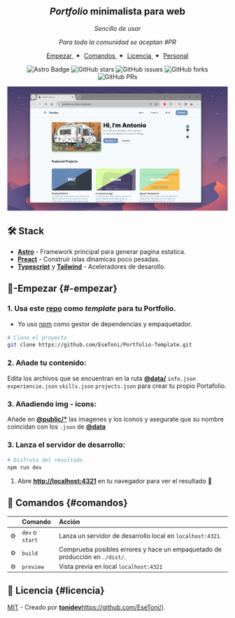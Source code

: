 

<div align="center">

        
<h2>
    <em>Portfolio</em> minimalista para web
</h2>
</a>
<p>
  <em>
    Sencillo de usar
  </em></p>
</p>


<p>
  <em>
    Para toda la comunidad se aceptan #PR
  </em>

</p>

</div>

<div align="center">
    <a href="#-empezar">
        Empezar
    </a>
    <span>&nbsp;✦&nbsp;</span>
    <a href="#comandos">
        Comandos
    </a>
    <span>&nbsp;✦&nbsp;</span>
    <a href="#licencia">
        Licencia
    </a>
    <span>&nbsp;✦&nbsp;</span>
    <a href="https://portfolio-tonidev.netlify.app/">
        Personal
    </a>
   
</div>

<p></p>

<div align="center">

![Astro Badge](https://img.shields.io/badge/Astro-BC52EE?logo=astro&logoColor=fff&style=flat)
![GitHub stars](https://img.shields.io/github/stars/EseToni/Portfolio-Template)
![GitHub issues](https://img.shields.io/github/issues/EseToni/Portfolio-Template)
![GitHub forks](https://img.shields.io/github/forks/EseToni/Portfolio-Template)
![GitHub PRs](https://img.shields.io/github/issues-pr/EseToni/Portfolio-Template)

</div>
    <a href="https://portfolio-tonidev.netlify.app/" target="_blank">
<img src="portada.png"></img>
    </a>

## 🛠️ Stack

- [**Astro**](https://astro.build/) - Framework principal para generar pagina estatica.
- [**Preact**](https://preactjs.com/) - Construir islas dinamicas poco pesadas.
- [**Typescript**](https://www.typescriptlang.org/) y [**Tailwind**](https://www.typescriptlang.org/)  - Aceleradores de desarollo.


## 🚀-Empezar {#-empezar}

### 1. Usa este [repo](https://github.com/EseToni/Portfolio-Template/) como _template_ para tu Portfolio.


- Yo uso [npm](https://www.npmjs.com/) como gestor de dependencias y empaquetador.

```bash
# Clona el proyecto
git clone https://github.com/EseToni/Portfolio-Template.git
```

### 2. Añade tu contenido:
Edita los archivos que se encuentran en la ruta [__@data/__](mad-main/src/data/) `info.json` `experiencie.json` `skills.json` `projects.json` para crear tu propio Portafolio.

### 3. Añadiendo img - icons:
Añade en [__@public/*__](mad-main/public/) las imagenes y los iconos y asegurate que su nombre coincidan con los `.json` de [__@data__](mad-main/src/data/)

### 3. Lanza el servidor de desarrollo:

```bash
# Disfruta del resultado
npm run dev
```


1. Abre [**http://localhost:4321**](http://localhost:4321/) en tu navegador para ver el resultado 🚀


## 🧞 Comandos {#comandos}

|     | Comando          | Acción                                        |
| :-- | :--------------- | :-------------------------------------------- |
| ⚙️  | `dev` o `start` | Lanza un servidor de desarrollo local en  `localhost:4321`.  |
| ⚙️  | `build`          | Comprueba posibles errores y hace un empaquetado de producción en `./dist/`.      |
| ⚙️  | `preview`        | Vista previa en local `localhost:4321` |



## 🔑 Licencia {#licencia}

[MIT](LICENSE.txt) - Creado por [**tonidev**](https://github.com/EseToni/)https://github.com/EseToni/).



